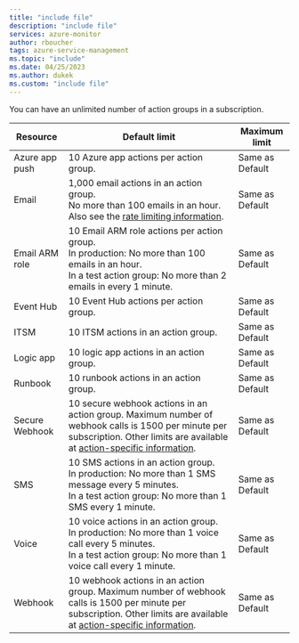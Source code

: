 ```yaml
---
title: "include file" 
description: "include file" 
services: azure-monitor
author: rboucher
tags: azure-service-management
ms.topic: "include"
ms.date: 04/25/2023
ms.author: dukek
ms.custom: "include file"
---
```

You can have an unlimited number of action groups in a subscription.

| Resource | Default limit | Maximum limit |
| --- | --- | --- |
| Azure app push | 10 Azure app actions per action group. | Same as Default |
| Email | 1,000 email actions in an action group.<br>No more than 100 emails in an hour.<br>Also see the [rate limiting information](../articles/azure-monitor/alerts/alerts-rate-limiting.md). | Same as Default |
| Email ARM role |10 Email ARM role actions per action group.<br>In production: No more than 100 emails in an hour.<br>In a test action group: No more than 2 emails in every 1 minute. | Same as Default |
| Event Hub | 10 Event Hub actions per action group. | Same as Default |
| ITSM | 10 ITSM actions in an action group. | Same as Default | 
| Logic app | 10 logic app actions in an action group. | Same as Default |
| Runbook | 10 runbook actions in an action group. | Same as Default |
| Secure Webhook | 10 secure webhook actions in an action group.  Maximum number of webhook calls is 1500 per minute per subscription. Other limits are available at [action-specific information](../articles/azure-monitor/alerts/action-groups.md#action-specific-information).  | Same as Default |
| SMS | 10 SMS actions in an action group.<br>In production: No more than 1 SMS message every 5 minutes.<br>In a test action group: No more than 1 SMS every 1 minute.| Same as Default |
| Voice | 10 voice actions in an action group.<br>In production: No more than 1 voice call every 5 minutes.<br>In a test action group: No more than 1 voice call every 1 minute.| Same as Default |
| Webhook | 10 webhook actions in an action group.  Maximum number of webhook calls is 1500 per minute per subscription. Other limits are available at [action-specific information](../articles/azure-monitor/alerts/action-groups.md#action-specific-information).  | Same as Default |